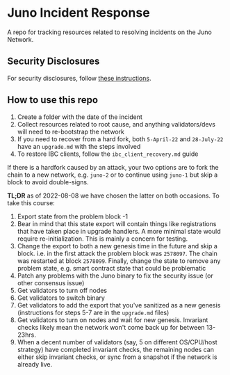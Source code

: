 # Juno Incident Response

A repo for tracking resources related to resolving incidents on the Juno Network.

## Security Disclosures

For security disclosures, follow [these instructions](https://github.com/CosmosContracts/juno/blob/main/SECURITY.md).

## How to use this repo

1. Create a folder with the date of the incident
2. Collect resources related to root cause, and anything validators/devs will need to re-bootstrap the network
3. If you need to recover from a hard fork, both `5-April-22` and `28-July-22` have an `upgrade.md` with the steps involved
4. To restore IBC clients, follow the `ibc_client_recovery.md` guide

If there is a hardfork caused by an attack, your two options are to fork the chain to a new network, e.g. `juno-2` or to continue using `juno-1` but skip a block to avoid double-signs.

**TL;DR** as of 2022-08-08 we have chosen the latter on both occasions. To take this course:

1. Export state from the problem block -1
2. Bear in mind that this state export will contain things like registrations that have taken place in upgrade handlers. A more minimal state would require re-initialization. This is mainly a concern for testing.
3. Change the export to both a new genesis time in the future and skip a block. i.e. in the first attack the problem block was `2578097`. The chain was restarted at block `2578099`. Finally, change the state to remove any problem state, e.g. smart contract state that could be problematic
4. Patch any problems with the Juno binary to fix the security issue (or other consensus issue)
5. Get validators to turn off nodes
6. Get validators to switch binary
7. Get validators to add the export that you've sanitized as a new genesis (instructions for steps 5-7 are in the `upgrade.md` files)
8. Get validators to turn on nodes and wait for new genesis. Invariant checks likely mean the network won't come back up for between 13-23hrs.
9. When a decent number of validators (say, 5 on different OS/CPU/host strategy) have completed invariant checks, the remaining nodes can either skip invariant checks, or sync from a snapshot if the network is already live.
